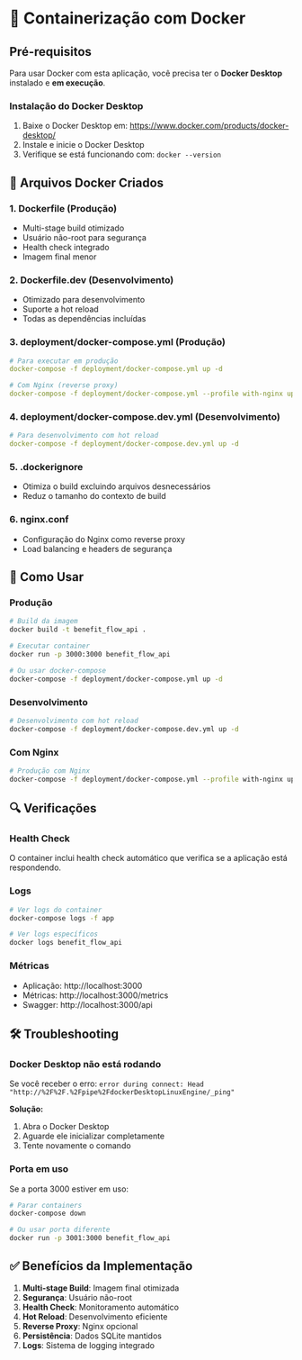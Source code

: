 # 🐳 Containerização com Docker

## Pré-requisitos

Para usar Docker com esta aplicação, você precisa ter o **Docker Desktop** instalado e **em execução**.

### Instalação do Docker Desktop
1. Baixe o Docker Desktop em: https://www.docker.com/products/docker-desktop/
2. Instale e inicie o Docker Desktop
3. Verifique se está funcionando com: `docker --version`

## 📁 Arquivos Docker Criados

### 1. **Dockerfile** (Produção)
- Multi-stage build otimizado
- Usuário não-root para segurança
- Health check integrado
- Imagem final menor

### 2. **Dockerfile.dev** (Desenvolvimento)
- Otimizado para desenvolvimento
- Suporte a hot reload
- Todas as dependências incluídas

### 3. **deployment/docker-compose.yml** (Produção)
```yaml
# Para executar em produção
docker-compose -f deployment/docker-compose.yml up -d

# Com Nginx (reverse proxy)
docker-compose -f deployment/docker-compose.yml --profile with-nginx up -d
```

### 4. **deployment/docker-compose.dev.yml** (Desenvolvimento)
```yaml
# Para desenvolvimento com hot reload
docker-compose -f deployment/docker-compose.dev.yml up -d
```

### 5. **.dockerignore**
- Otimiza o build excluindo arquivos desnecessários
- Reduz o tamanho do contexto de build

### 6. **nginx.conf**
- Configuração do Nginx como reverse proxy
- Load balancing e headers de segurança

## 🚀 Como Usar

### Produção
```bash
# Build da imagem
docker build -t benefit_flow_api .

# Executar container
docker run -p 3000:3000 benefit_flow_api

# Ou usar docker-compose
docker-compose -f deployment/docker-compose.yml up -d
```

### Desenvolvimento
```bash
# Desenvolvimento com hot reload
docker-compose -f deployment/docker-compose.dev.yml up -d
```

### Com Nginx
```bash
# Produção com Nginx
docker-compose -f deployment/docker-compose.yml --profile with-nginx up -d
```

## 🔍 Verificações

### Health Check
O container inclui health check automático que verifica se a aplicação está respondendo.

### Logs
```bash
# Ver logs do container
docker-compose logs -f app

# Ver logs específicos
docker logs benefit_flow_api
```

### Métricas
- Aplicação: http://localhost:3000
- Métricas: http://localhost:3000/metrics
- Swagger: http://localhost:3000/api

## 🛠 Troubleshooting

### Docker Desktop não está rodando
Se você receber o erro: `error during connect: Head "http://%2F%2F.%2Fpipe%2FdockerDesktopLinuxEngine/_ping"`

**Solução:**
1. Abra o Docker Desktop
2. Aguarde ele inicializar completamente
3. Tente novamente o comando

### Porta em uso
Se a porta 3000 estiver em uso:
```bash
# Parar containers
docker-compose down

# Ou usar porta diferente
docker run -p 3001:3000 benefit_flow_api
```

## ✅ Benefícios da Implementação

1. **Multi-stage Build**: Imagem final otimizada
2. **Segurança**: Usuário não-root
3. **Health Check**: Monitoramento automático
4. **Hot Reload**: Desenvolvimento eficiente
5. **Reverse Proxy**: Nginx opcional
6. **Persistência**: Dados SQLite mantidos
7. **Logs**: Sistema de logging integrado